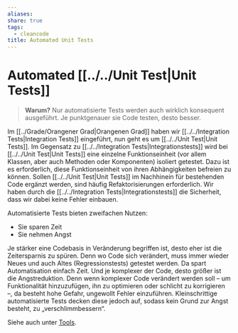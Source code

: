 ```yaml
---
aliases: 
share: true
tags:
  - cleancode
title: Automated Unit Tests
---
```

 
# Automated [[../../Unit Test|Unit Tests]]

>**Warum?**
>Nur automatisierte Tests werden auch wirklich konsequent ausgeführt. Je punktgenauer sie Code testen, desto besser.

Im [[../Grade/Orangener Grad|Orangenen Grad]] haben wir [[../../Integration Tests|Integration Tests]] eingeführt, nun geht es um [[../../Unit Test|Unit Tests]]. Im Gegensatz zu [[../../Integration Tests|Integrationstests]] wird bei [[../../Unit Test|Unit Tests]] eine einzelne Funktionseinheit (vor allem Klassen, aber auch Methoden oder Komponenten) isoliert getestet. Dazu ist es erforderlich, diese Funktionseinheit von ihren Abhängigkeiten befreien zu können. Sollen [[../../Unit Test|Unit Tests]] im Nachhinein für bestehenden Code ergänzt werden, sind häufig Refaktorisierungen erforderlich. Wir haben durch die [[../../Integration Tests|Integrationstests]] die Sicherheit, dass wir dabei keine Fehler einbauen.

Automatisierte Tests bieten zweifachen Nutzen:

-   Sie sparen Zeit
-   Sie nehmen Angst

Je stärker eine Codebasis in Veränderung begriffen ist, desto eher ist die Zeitersparnis zu spüren. Denn wo Code sich verändert, muss immer wieder Neues und auch Altes (Regressionstests) getestet werden. Da spart Automatisation einfach Zeit. Und je komplexer der Code, desto größer ist die Angstreduktion. Denn wenn komplexer Code verändert werden soll – um Funktionalität hinzuzufügen, ihn zu optimieren oder schlicht zu korrigieren –, da besteht hohe Gefahr, ungewollt Fehler einzuführen. Kleinschrittige automatisierte Tests decken diese jedoch auf, sodass kein Grund zur Angst besteht, zu „verschlimmbessern“.

Siehe auch unter [Tools](https://clean-code-developer.de/weitere-infos/werkzeuge/).